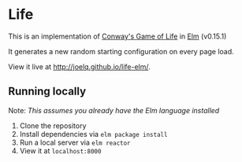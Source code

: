 # Life

This is an implementation of [Conway's Game of Life][life] in [Elm][elm]
(v0.15.1)

[life]: https://en.wikipedia.org/wiki/Conway%27s_Game_of_Life
[elm]: http://elm-lang.org/

It generates a new random starting configuration on every page load.

View it live at http://joelq.github.io/life-elm/.

## Running locally

Note: *This assumes you already have the Elm language installed*

1. Clone the repository
2. Install dependencies via `elm package install`
3. Run a local server via `elm reactor`
4. View it at `localhost:8000`

